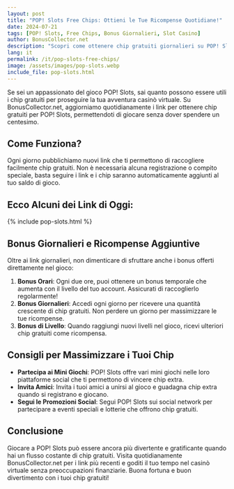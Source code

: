 ```yaml
---
layout: post
title: "POP! Slots Free Chips: Ottieni le Tue Ricompense Quotidiane!"
date: 2024-07-21
tags: [POP! Slots, Free Chips, Bonus Giornalieri, Slot Casino]
author: BonusCollector.net
description: "Scopri come ottenere chip gratuiti giornalieri su POP! Slots e aumenta il tuo saldo senza sforzo."
lang: it
permalink: /it/pop-slots-free-chips/
image: /assets/images/pop-slots.webp
include_file: pop-slots.html
---
```


Se sei un appassionato del gioco POP! Slots, sai quanto possono essere utili i chip gratuiti per proseguire la tua avventura casinò virtuale. Su BonusCollector.net, aggiorniamo quotidianamente i link per ottenere chip gratuiti per POP! Slots, permettendoti di giocare senza dover spendere un centesimo.

## Come Funziona?

Ogni giorno pubblichiamo nuovi link che ti permettono di raccogliere facilmente chip gratuiti. Non è necessaria alcuna registrazione o compito speciale, basta seguire i link e i chip saranno automaticamente aggiunti al tuo saldo di gioco.

## Ecco Alcuni dei Link di Oggi:

{% include pop-slots.html %}

## Bonus Giornalieri e Ricompense Aggiuntive

Oltre ai link giornalieri, non dimenticare di sfruttare anche i bonus offerti direttamente nel gioco:

1. **Bonus Orari**: Ogni due ore, puoi ottenere un bonus temporale che aumenta con il livello del tuo account. Assicurati di raccoglierlo regolarmente!
2. **Bonus Giornalieri**: Accedi ogni giorno per ricevere una quantità crescente di chip gratuiti. Non perdere un giorno per massimizzare le tue ricompense.
3. **Bonus di Livello**: Quando raggiungi nuovi livelli nel gioco, ricevi ulteriori chip gratuiti come ricompensa.

## Consigli per Massimizzare i Tuoi Chip

- **Partecipa ai Mini Giochi**: POP! Slots offre vari mini giochi nelle loro piattaforme social che ti permettono di vincere chip extra.
- **Invita Amici**: Invita i tuoi amici a unirsi al gioco e guadagna chip extra quando si registrano e giocano.
- **Segui le Promozioni Social**: Segui POP! Slots sui social network per partecipare a eventi speciali e lotterie che offrono chip gratuiti.

## Conclusione

Giocare a POP! Slots può essere ancora più divertente e gratificante quando hai un flusso costante di chip gratuiti. Visita quotidianamente BonusCollector.net per i link più recenti e goditi il tuo tempo nel casinò virtuale senza preoccupazioni finanziarie. Buona fortuna e buon divertimento con i tuoi chip gratuiti!